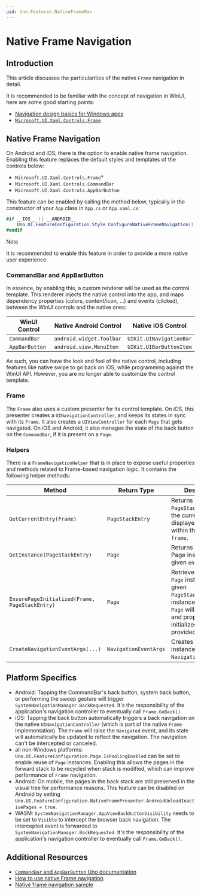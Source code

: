 ```yaml
---
uid: Uno.Features.NativeFrameNav
---
```


# Native Frame Navigation

## Introduction

This article discusses the particularities of the native `Frame` navigation in detail.

It is recommended to be familiar with the concept of navigation in WinUI, here are some good starting points:

- [Navigation design basics for Windows apps](https://learn.microsoft.com/windows/apps/design/basics/navigation-basics)
- [`Microsoft.UI.Xaml.Controls.Frame`](https://learn.microsoft.com/windows/windows-app-sdk/api/winrt/microsoft.ui.xaml.controls.frame)

## Native Frame Navigation

On Android and iOS, there is the option to enable native frame navigation. Enabling this feature replaces the default styles and templates of the controls below:

- `Microsoft.UI.Xaml.Controls.Frame`<superscript>*</superscript>
- `Microsoft.UI.Xaml.Controls.CommandBar`
- `Microsoft.UI.Xaml.Controls.AppBarButton`

This feature can be enabled by calling the method below, typically in the constructor of your `App` class in `App.cs` or `App.xaml.cs`:

```csharp
#if __IOS__ || __ANDROID__
    Uno.UI.FeatureConfiguration.Style.ConfigureNativeFrameNavigation();
#endif
```

> [!NOTE]
> It is recommended to enable this feature in order to provide a more native user experience.

### CommandBar and AppBarButton

In essence, by enabling this, a custom renderer will be used as the control template. This renderer injects the native control into the app, and maps dependency properties (colors, content/icon, ...) and events (clicked), between the WinUI controls and the native ones:

WinUI Control|Native Android Control|Native iOS Control
-|-|-
`CommandBar`|`android.widget.Toolbar`|`UIKit.UINavigationBar`
`AppBarButton`|`android.view.MenuItem`|`UIKit.UIBarButtonItem`

As such, you can have the look and feel of the native control, including features like native swipe to go back on iOS, while programming against the WinUI API. However, you are no longer able to customize the control template.

### Frame

The `Frame` also uses a custom presenter for its control template.
On iOS, this presenter creates a `UINavigationController`, and keeps its states in sync with its `Frame`. It also creates a `UIViewController` for each `Page` that gets navigated.
On iOS and Android, it also manages the state of the back button on the `CommandBar`, if it is present on a `Page`.

### Helpers

There is a `FrameNavigationHelper` that is in place to expose useful properties and methods related to Frame-based navigation logic. It contains the following helper methods:

Method|Return Type|Description
-|-|-
`GetCurrentEntry(Frame)`|`PageStackEntry`|Returns the `PageStackEntry` for the currently displayed Page within the given `frame`.
`GetInstance(PageStackEntry)`|`Page`|Returns the actual Page instance of the given `entry`.
`EnsurePageInitialized(Frame, PageStackEntry)`|`Page`|Retrieves the current `Page` instance of the given `PageStackEntry`. If no instance exists, the `Page` will be created and properly initialized to the provided `Frame`.
`CreateNavigationEventArgs(...)`|`NavigationEventArgs`|Creates a new instance of `NavigationEventArgs`.

## Platform Specifics

- Android: Tapping the CommandBar's back button, system back button, or performing the sweep gesture will trigger `SystemNavigationManager.BackRequested`. It's the responsibility of the application's navigation controller to eventually call `Frame.GoBack()`.
- iOS: Tapping the back button automatically triggers a back navigation on the native `UINavigationController` (which is part of the native `Frame` implementation). The `Frame` will raise the `Navigated` event, and its state will automatically be updated to reflect the navigation. The navigation can't be intercepted or canceled.
- all non-Windows platforms: `Uno.UI.FeatureConfiguration.Page.IsPoolingEnabled` can be set to enable reuse of `Page` instances. Enabling this allows the pages in the forward stack to be recycled when stack is modified, which can improve performance of `Frame` navigation.
- Android: On mobile, the pages in the back stack are still preserved in the visual tree for performance reasons. This feature can be disabled on Android by setting `Uno.UI.FeatureConfiguration.NativeFramePresenter.AndroidUnloadInactivePages = true`.
- WASM: `SystemNavigationManager.AppViewBackButtonVisibility` needs to be set to `Visible` to intercept the browser back navigation. The intercepted event is forwarded to `SystemNavigationManager.BackRequested`. It's the responsibility of the application's navigation controller to eventually call `Frame.GoBack()`.

## Additional Resources

- [`CommandBar` and `AppBarButton` Uno documentation](../controls/CommandBar.md)
- [How to use native Frame navigation](../guides/native-frame-nav-tutorial.md)
- [Native frame navigation sample](https://github.com/unoplatform/Uno.Samples/tree/master/UI/NativeFrameNav)

